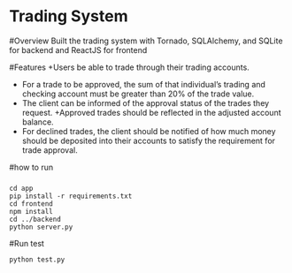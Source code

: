 Trading System
=========

#Overview
Built the trading system with Tornado, SQLAlchemy, and SQLite for backend and ReactJS for frontend

#Features
+Users be able to trade through their trading accounts. 
+	For a trade to be approved, the sum of that individual’s trading and checking account must be greater than 20% of the trade value. 
+	The client can be informed of the approval status of the trades they request.
+Approved trades should be reflected in the adjusted account balance. 
+ For declined trades, the client should be notified of how much money should be deposited into their accounts to satisfy the requirement for trade approval. 

#how to run

### 

```
cd app
pip install -r requirements.txt
cd frontend
npm install
cd ../backend
python server.py
```


#Run test
```
python test.py
```

